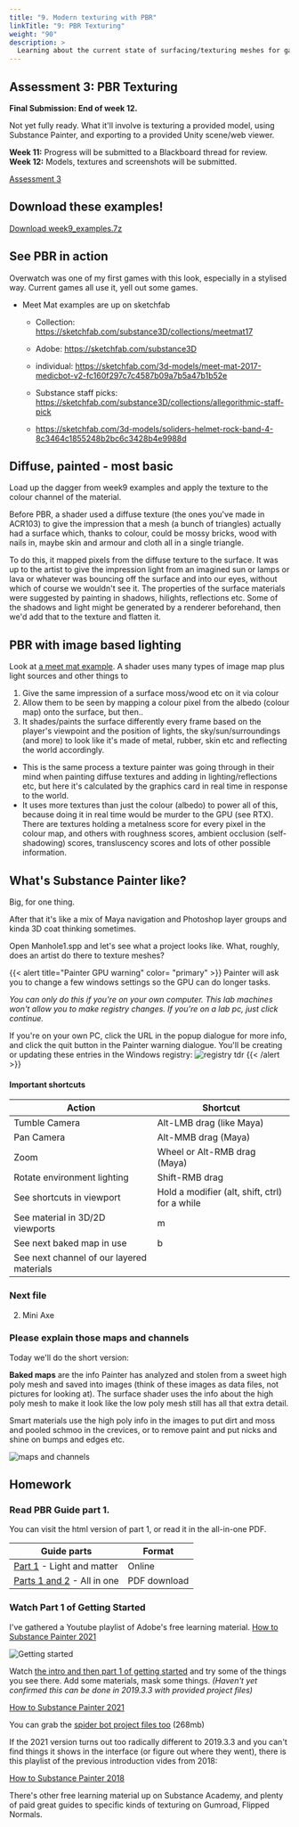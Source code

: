 ```yaml
---
title: "9. Modern texturing with PBR"
linkTitle: "9: PBR Texturing"
weight: "90"
description: >
  Learning about the current state of surfacing/texturing meshes for games.
---
```


## Assessment 3: PBR Texturing

**Final Submission: End of week 12.**

Not yet fully ready. What it'll involve is texturing a provided model, using Substance Painter, and exporting to a provided Unity scene/web viewer. 

**Week 11:** Progress will be submitted to a Blackboard thread for review.   
**Week 12:** Models, textures and screenshots will be submitted.

<a class="btn btn-lg btn-primary mr-3 mb-4" href="../assessments/#assessment-3-pbr-texturing">Assessment 3</a>

## Download these examples!

<a class="btn btn-lg btn-primary mr-3 mb-4" href="https://laureateaus-my.sharepoint.com/:u:/g/personal/daniel_mcgillick_laureate_edu_au/EQSgGyMiDvJNtHQDgXoeDY4BrjF73IEZutuCpVnQG9Gsig?e=GZnOwF" target="_blank">Download week9_examples.7z<i class="fas fa-arrow-alt-circle-right ml-2"></i></a>

## See PBR in action

Overwatch was one of my first games with this look, especially in a stylised way.
Current games all use it, yell out some games.

  - Meet Mat examples are up on sketchfab 
    - Collection: https://sketchfab.com/substance3D/collections/meetmat17
    - Adobe: https://sketchfab.com/substance3D 
    - individual: https://sketchfab.com/3d-models/meet-mat-2017-medicbot-v2-fc160f297c7c4587b09a7b5a47b1b52e
  
    - Substance staff picks: https://sketchfab.com/substance3D/collections/allegorithmic-staff-pick
    - https://sketchfab.com/3d-models/soliders-helmet-rock-band-4-8c3464c1855248b2bc6c3428b4e9988d

## Diffuse, painted - most basic

Load up the dagger from week9 examples and apply the texture to the colour channel of the material.

Before PBR, a shader used a diffuse texture (the ones you've made in ACR103) to give the impression that a mesh (a bunch of triangles) actually had a surface which, thanks to colour, could be mossy bricks, wood with nails in, maybe skin and armour and cloth all in a single triangle.  

To do this, it mapped pixels from the diffuse texture to the surface. It was up to the artist to give the impression light from an imagined sun or lamps or lava or whatever was bouncing off the surface and into our eyes, without which of course we wouldn't see it. The properties of the surface materials were suggested by painting in shadows, hilights, reflections etc. Some of the shadows and light might be generated by a renderer beforehand, then we'd add that to the texture and flatten it. 

## PBR with image based lighting

Look at [a meet mat example](https://sketchfab.com/3d-models/meet-mat-2017-medicbot-v2-fc160f297c7c4587b09a7b5a47b1b52e).
A shader uses many types of image map plus light sources and other things to

1. Give the same impression of a surface moss/wood etc on it via colour
2. Allow them to be seen by mapping a colour pixel from the albedo (colour map) onto the surface, but then..
3. It shades/paints the surface differently every frame based on the player's viewpoint and the position of lights, the sky/sun/surroundings (and more) to look like it's made of metal, rubber, skin etc and reflecting the world accordingly. 
  - This is the same process a texture painter was going through in their mind when painting diffuse textures and adding in lighting/reflections etc, but here it's calculated by the graphics card in real time in response to the world. 
  - It uses more textures than just the colour (albedo) to power all of this, because doing it in real time would be murder to the GPU (see RTX). There are textures holding a metalness score for every pixel in the colour map, and others with roughness scores, ambient occlusion (self-shadowing) scores, transluscency scores and lots of other possible information.

## What's Substance Painter like?

Big, for one thing.

After that it's like a mix of Maya navigation and Photoshop layer groups and kinda 3D coat thinking sometimes.

Open Manhole1.spp and let's see what a project looks like. What, roughly, does an artist do there to texture meshes?

{{< alert title="Painter GPU warning" color= "primary" >}}
Painter will ask you to change a few windows settings so the GPU can do longer tasks. 

*You can only do this if you're on your own computer. This lab machines won't allow you to make registry changes. If you're on a lab pc, just click continue.*

If you're on your own PC, click the URL in the popup dialogue for more info, and click the quit button in the Painter warning dialogue. You'll be creating or updating these entries in the Windows registry:
![registry tdr](registry_tdr.png)
{{< /alert >}}

#### Important shortcuts

Action | Shortcut
--------------------------- | -------
Tumble Camera | Alt-LMB drag (like Maya)
Pan Camera | Alt-MMB drag (Maya)
Zoom | Wheel or Alt-RMB drag (Maya)
Rotate environment lighting | Shift-RMB drag
See shortcuts in viewport | Hold a modifier (alt, shift, ctrl) for a while 
See material in 3D/2D viewports | m
See next baked map in use | b
See next channel of our layered materials | 

### Next file 
 
2. Mini Axe

### Please explain those maps and channels

Today we'll do the short version:

**Baked maps** are the info Painter has analyzed and stolen from a sweet high poly mesh and saved into images (think of these images as data files, not pictures for looking at). The surface shader uses the info about the high poly mesh to make it look like the low poly mesh still has all that extra detail.  

Smart materials use the high poly info in the images to put dirt and moss and pooled schmoo in the crevices, or to remove paint and put nicks and shine on bumps and edges etc.

![maps and channels](maps_channels.png)

## Homework

### Read PBR Guide part 1. 

You can visit the html version of part 1, or read it in the all-in-one PDF.

Guide parts | Format
---- | ----
[Part 1](https://academy.substance3d.com/courses/the-pbr-guide-part-1) - Light and matter | Online 
[Parts 1 and 2](https://academy-api.substance3d.com/courses/b6377358ad36c444f45e2deaa0626e65/attachments/2b57526e-4bf3-4fd6-ae88-e9a9313a35cc) - All in one | PDF download 

### Watch Part 1 of Getting Started

I've gathered a Youtube playlist of Adobe's free learning material. [How to Substance Painter 2021](https://www.youtube.com/playlist?list=PLfWza-ietxywun4izsjHG6A69i-aLROK4)  

![Getting started](substance_getting_started.png)

Watch [the intro and then part 1 of getting started](https://www.youtube.com/watch?v=-ZbmRsOnApk&list=PLfWza-ietxywun4izsjHG6A69i-aLROK4&index=1) and try some of the things you see there. Add some materials, mask some things. *(Haven't yet confirmed this can be done in 2019.3.3 with provided project files)* 

[How to Substance Painter 2021](https://www.youtube.com/playlist?list=PLfWza-ietxywun4izsjHG6A69i-aLROK4)  

You can grab the [spider bot project files too](https://academy-api.substance3d.com/courses/88047015-c97e-48e8-9654-be65ca7c9809/attachments/ac082bf7-d343-4e1a-afd5-3edd4b4af287) \(268mb\)  

If the 2021 version turns out too radically different to 2019.3.3 and you can't find things it shows in the interface (or figure out where they went), there is this playlist of the previous introduction vides from 2018: 

[How to Substance Painter 2018](https://www.youtube.com/watch?v=IGGQl9kVB1M&list=PLB0wXHrWAmCxt86Aof15KxHnimg5Iowf6&index=9)

There's other free learning material up on Substance Academy, and plenty of paid great guides to specific kinds of texturing on Gumroad, Flipped Normals.